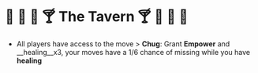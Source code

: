 # :beer: :wine_glass: :tumbler_glass: :cocktail: The Tavern :cocktail: :tumbler_glass: :wine_glass: :beer:
- All players have access to the move > **Chug**: Grant __Empower__ and __healing__x3, your moves have a 1/6 chance of missing while you have __healing__